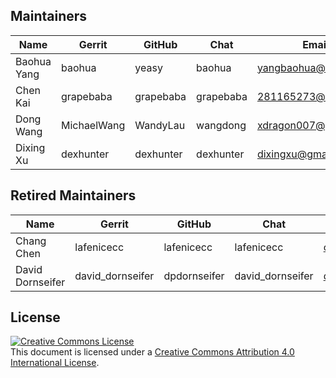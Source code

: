 ## Maintainers

| Name | Gerrit | GitHub | Chat | Email |
|---|---|---|---|---|
| Baohua Yang | baohua | yeasy | baohua | yangbaohua@gmail.com |
| Chen Kai | grapebaba | grapebaba | grapebaba | 281165273@qq.com |
| Dong Wang |  MichaelWang | WandyLau | wangdong | xdragon007@gmail.com |
| Dixing Xu |  dexhunter | dexhunter | dexhunter | dixingxu@gmail.com |

## Retired Maintainers

| Name | Gerrit | GitHub | Chat | Email |
|---|---|---|---|---|
| Chang Chen | lafenicecc | lafenicecc | lafenicecc | ccchenbj@cn.ibm.com |
| David Dornseifer | david_dornseifer | dpdornseifer | david_dornseifer | dp.dornseifer@gmail.com |

## License <a name="license"></a>

<a rel="license" href="http://creativecommons.org/licenses/by/4.0/"><img alt="Creative Commons License" style="border-width:0" src="https://i.creativecommons.org/l/by/4.0/88x31.png" /></a><br />This document is licensed under a <a rel="license" href="http://creativecommons.org/licenses/by/4.0/">Creative Commons Attribution 4.0 International License</a>.
